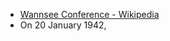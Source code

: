 - [Wannsee Conference - Wikipedia](https://en.wikipedia.org/wiki/Wannsee_Conference)
- On 20 January 1942, 